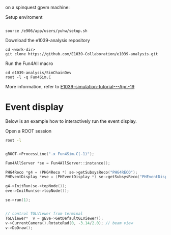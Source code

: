 
on a spinquest gpvm machine:

Setup enviroment
```

source /e906/app/users/yuhw/setup.sh
```

Download the e1039-analysis repository
```
cd <work-dir>
git clone https://github.com/E1039-Collaboration/e1039-analysis.git
```

Run the Fun4All macro
```
cd e1039-analysis/SimChainDev
root -l -q Fun4Sim.C
```


More information, refer to [E1039-simulation-tutorial---Apr.-19](https://github.com/E1039-Collaboration/e1039-wiki/wiki/E1039-simulation-tutorial---Apr.-19)


# Event display
Below is an example how to interactively run the event display.

Open a ROOT session
```bash
root -l
```

```C++

gROOT->ProcessLine(".x Fun4Sim.C(-1)");

Fun4AllServer *se = Fun4AllServer::instance();

PHG4Reco *g4 = (PHG4Reco *) se->getSubsysReco("PHG4RECO");
PHEventDisplay *eve = (PHEventDisplay *) se->getSubsysReco("PHEventDisplay");

g4->InitRun(se->topNode());
eve->InitRun(se->topNode());

se->run(1);


// control TGLViewer from terminal
TGLViewer*  v = gEve->GetDefaultGLViewer();
v->CurrentCamera().RotateRad(0, -3.14/2.0); // beam view
v->DoDraw();
```

